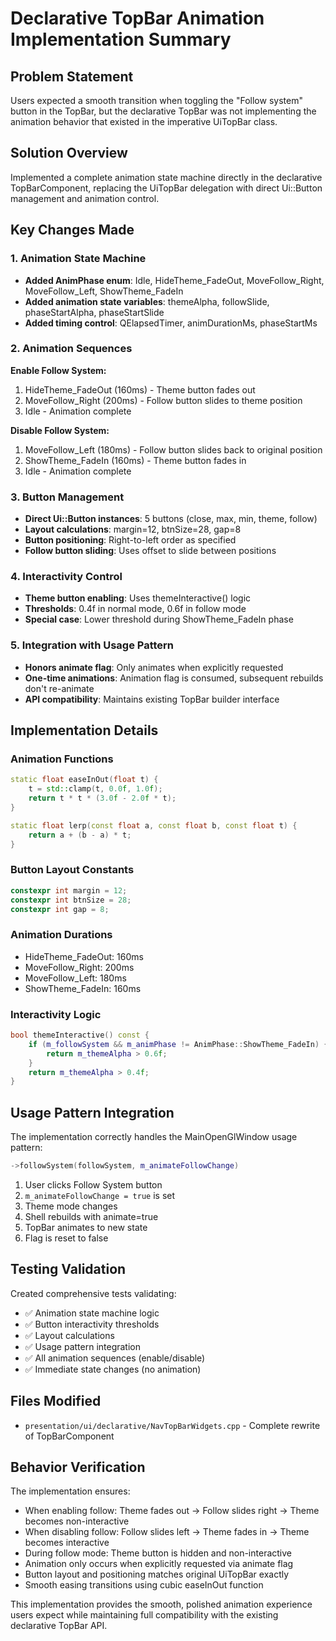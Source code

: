 # Declarative TopBar Animation Implementation Summary

## Problem Statement
Users expected a smooth transition when toggling the "Follow system" button in the TopBar, but the declarative TopBar was not implementing the animation behavior that existed in the imperative UiTopBar class.

## Solution Overview
Implemented a complete animation state machine directly in the declarative TopBarComponent, replacing the UiTopBar delegation with direct Ui::Button management and animation control.

## Key Changes Made

### 1. Animation State Machine
- **Added AnimPhase enum**: Idle, HideTheme_FadeOut, MoveFollow_Right, MoveFollow_Left, ShowTheme_FadeIn
- **Added animation state variables**: themeAlpha, followSlide, phaseStartAlpha, phaseStartSlide
- **Added timing control**: QElapsedTimer, animDurationMs, phaseStartMs

### 2. Animation Sequences
**Enable Follow System:**
1. HideTheme_FadeOut (160ms) - Theme button fades out
2. MoveFollow_Right (200ms) - Follow button slides to theme position
3. Idle - Animation complete

**Disable Follow System:**
1. MoveFollow_Left (180ms) - Follow button slides back to original position
2. ShowTheme_FadeIn (160ms) - Theme button fades in
3. Idle - Animation complete

### 3. Button Management
- **Direct Ui::Button instances**: 5 buttons (close, max, min, theme, follow)
- **Layout calculations**: margin=12, btnSize=28, gap=8
- **Button positioning**: Right-to-left order as specified
- **Follow button sliding**: Uses offset to slide between positions

### 4. Interactivity Control
- **Theme button enabling**: Uses themeInteractive() logic
- **Thresholds**: 0.4f in normal mode, 0.6f in follow mode
- **Special case**: Lower threshold during ShowTheme_FadeIn phase

### 5. Integration with Usage Pattern
- **Honors animate flag**: Only animates when explicitly requested
- **One-time animations**: Animation flag is consumed, subsequent rebuilds don't re-animate
- **API compatibility**: Maintains existing TopBar builder interface

## Implementation Details

### Animation Functions
```cpp
static float easeInOut(float t) {
    t = std::clamp(t, 0.0f, 1.0f);
    return t * t * (3.0f - 2.0f * t);
}

static float lerp(const float a, const float b, const float t) { 
    return a + (b - a) * t; 
}
```

### Button Layout Constants
```cpp
constexpr int margin = 12;
constexpr int btnSize = 28; 
constexpr int gap = 8;
```

### Animation Durations
- HideTheme_FadeOut: 160ms
- MoveFollow_Right: 200ms  
- MoveFollow_Left: 180ms
- ShowTheme_FadeIn: 160ms

### Interactivity Logic
```cpp
bool themeInteractive() const {
    if (m_followSystem && m_animPhase != AnimPhase::ShowTheme_FadeIn) {
        return m_themeAlpha > 0.6f;
    }
    return m_themeAlpha > 0.4f;
}
```

## Usage Pattern Integration
The implementation correctly handles the MainOpenGlWindow usage pattern:

```cpp
->followSystem(followSystem, m_animateFollowChange)
```

1. User clicks Follow System button
2. `m_animateFollowChange = true` is set
3. Theme mode changes
4. Shell rebuilds with animate=true
5. TopBar animates to new state
6. Flag is reset to false

## Testing Validation
Created comprehensive tests validating:
- ✅ Animation state machine logic
- ✅ Button interactivity thresholds
- ✅ Layout calculations
- ✅ Usage pattern integration
- ✅ All animation sequences (enable/disable)
- ✅ Immediate state changes (no animation)

## Files Modified
- `presentation/ui/declarative/NavTopBarWidgets.cpp` - Complete rewrite of TopBarComponent

## Behavior Verification
The implementation ensures:
- When enabling follow: Theme fades out → Follow slides right → Theme becomes non-interactive
- When disabling follow: Follow slides left → Theme fades in → Theme becomes interactive  
- During follow mode: Theme button is hidden and non-interactive
- Animation only occurs when explicitly requested via animate flag
- Button layout and positioning matches original UiTopBar exactly
- Smooth easing transitions using cubic easeInOut function

This implementation provides the smooth, polished animation experience users expect while maintaining full compatibility with the existing declarative TopBar API.